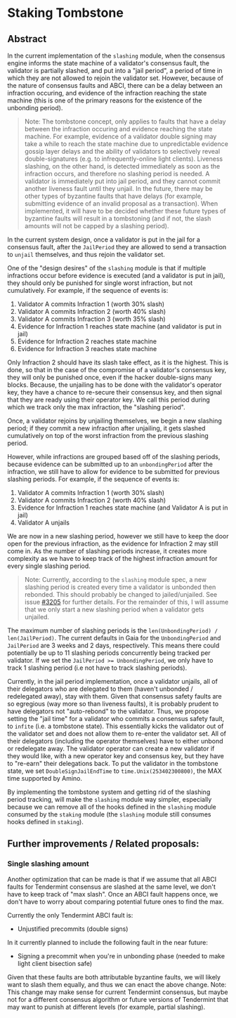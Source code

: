 # Staking Tombstone

## Abstract

In the current implementation of the `slashing` module, when the consensus engine informs the state machine of a validator's consensus fault, the validator is partially slashed, and put into a "jail period", a period of time in which they are not allowed to rejoin the validator set.  However, because of the nature of consensus faults and ABCI, there can be a delay between an infraction occuring, and evidence of the infraction reaching the state machine (this is one of the primary reasons for the existence of the unbonding period).

> Note: The tombstone concept, only applies to faults that have a delay between the infraction occuring and evidence reaching the state machine.  For example, evidence of a validator double signing may take a while to reach the state machine due to unpredictable evidence gossip layer delays and the ability of validators to selectively reveal double-signatures (e.g. to infrequently-online light clients).  Liveness slashing, on the other hand, is detected immediately as soon as the infraction occurs, and therefore no slashing period is needed.  A validator is immediately put into jail period, and they cannot commit another liveness fault until they unjail.  In the future, there may be other types of byzantine faults that have delays (for example, submitting evidence of an invalid proposal as a transaction).  When implemented, it will have to be decided whether these future types of byzantine faults will result in a tombstoning (and if not, the slash amounts will not be capped by a slashing period). 

In the current system design, once a validator is put in the jail for a consensus fault, after the `JailPeriod` they are allowed to send a transaction to `unjail` themselves, and thus rejoin the validator set.

One of the "design desires" of the `slashing` module is that if multiple infractions occur before evidence is executed (and a validator is put in jail), they should only be punished for single worst infraction, but not cumulatively.  For example, if the sequence of events is:
1. Validator A commits Infraction 1 (worth 30% slash)
2. Validator A commits Infraction 2 (worth 40% slash)
3. Validator A commits Infraction 3 (worth 35% slash)
4. Evidence for Infraction 1 reaches state machine (and validator is put in jail)
5. Evidence for Infraction 2 reaches state machine
6. Evidence for Infraction 3 reaches state machine
   
Only Infraction 2 should have its slash take effect, as it is the highest.  This is done, so that in the case of the compromise of a validator's consensus key, they will only be punished once, even if the hacker double-signs many blocks.  Because, the unjailing has to be done with the validator's operator key, they have a chance to re-secure their consensus key, and then signal that they are ready using their operator key.  We call this period during which we track only the max infraction, the "slashing period".

Once, a validator rejoins by unjailing themselves, we begin a new slashing period; if they commit a new infraction after unjailing, it gets slashed cumulatively on top of the worst infraction from the previous slashing period.

However, while infractions are grouped based off of the slashing periods, because evidence can be submitted up to an `unbondingPeriod` after the infraction, we still have to allow for evidence to be submitted for previous slashing periods.  For example, if the sequence of events is:
1. Validator A commits Infraction 1 (worth 30% slash)
2. Validator A commits Infraction 2 (worth 40% slash)
3. Evidence for Infraction 1 reaches state machine (and Validator A is put in jail)
4. Validator A unjails
   
We are now in a new slashing period, however we still have to keep the door open for the previous infraction, as the evidence for Infraction 2 may still come in. As the number of slashing periods increase, it creates more complexity as we have to keep track of the highest infraction amount for every single slashing period.

> Note:  Currently, according to the `slashing` module spec, a new slashing period is created every time a validator is unbonded then rebonded.  This should probably be changed to jailed/unjailed.  See issue [#3205](https://github.com/cosmos/cosmos-sdk/issues/3205) for further details.  For the remainder of this, I will assume that we only start a new slashing period when a validator gets unjailed.

The maximum number of slashing periods is the `len(UnbondingPeriod) / len(JailPeriod)`.  The current defaults in Gaia for the `UnbondingPeriod` and `JailPeriod` are 3 weeks and 2 days, respectively.  This means there could potentially be up to 11 slashing periods concurrently being tracked per validator.  If we set the `JailPeriod >= UnbondingPeriod`, we only have to track 1 slashing period (i.e not have to track slashing periods).

Currently, in the jail period implementation, once a validator unjails, all of their delegators who are delegated to them (haven't unbonded / redelegated away), stay with them.  Given that consensus safety faults are so egregious (way more so than liveness faults), it is probably prudent to have delegators not "auto-rebond" to the validator. Thus, we propose setting the "jail time" for a validator who commits a consensus safety fault, to `infite` (i.e. a tombstone state).  This essentially kicks the validator out of the validator set and does not allow them to re-enter the validator set.  All of their delegators (including the operator themselves) have to either unbond or redelegate away.  The validator operator can create a new validator if they would like, with a new operator key and consensus key, but they have to "re-earn" their delegations back.  To put the validator in the tombstone state, we set `DoubleSignJailEndTime` to `time.Unix(253402300800)`, the MAX time supported by Amino.

By implementing the tombstone system and getting rid of the slashing period tracking, will make the `slashing` module way simpler, especially because we can remove all of the hooks defined in the `slashing` module consumed by the `staking` module (the `slashing` module still consumes hooks defined in `staking`).

## Further improvements / Related proposals:

### Single slashing amount

Another optimization that can be made is that if we assume that all ABCI faults for Tendermint consensus are slashed at the same level, we don't have to keep track of "max slash".  Once an ABCI fault happens once, we don't have to worry about comparing potential future ones to find the max.

Currently the only Tendermint ABCI fault is:
- Unjustified precommits (double signs)

In it currently planned to include the following fault in the near future:
- Signing a precommit when you're in unbonding phase (needed to make light client bisection safe)

Given that these faults are both attributable byzantine faults, we will likely want to slash them equally, and thus we can enact the above change.  Note:  This change may make sense for current Tendermint consensus, but maybe not for a different consensus algorithm or future versions of Tendermint that may want to punish at different levels (for example, partial slashing).
